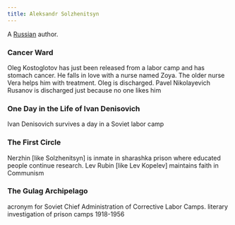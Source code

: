 ```yaml
---
title: Aleksandr Solzhenitsyn
---
```


A [Russian](../index.html) author.

### Cancer Ward

Oleg Kostoglotov has just been released from a labor camp and has stomach cancer. He falls in love with a nurse named Zoya. The older nurse Vera helps him with treatment. Oleg is discharged. Pavel Nikolayevich Rusanov is discharged just because no one likes him

### One Day in the Life of Ivan Denisovich

Ivan Denisovich survives a day in a Soviet labor camp

### The First Circle

Nerzhin [like Solzhenitsyn] is inmate in sharashka prison where educated people continue research. Lev Rubin [like Lev Kopelev] maintains faith in Communism

### The Gulag Archipelago

acronym for Soviet Chief Administration of Corrective Labor Camps. literary investigation of prison camps 1918-1956
